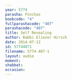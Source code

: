 ```yaml
---
year: 5774
parasha: Pinchas
bookcode: "4"
fullparashacode: "407"
parashacode: "407"
title: Self Revealing
author: Rabbi Eliezer Hirsch
date: 2014-07-12
id: 57744071
filename: 5774-407-1
layout: audio
moment: 
shabbat: 
occasion: 
---
```

